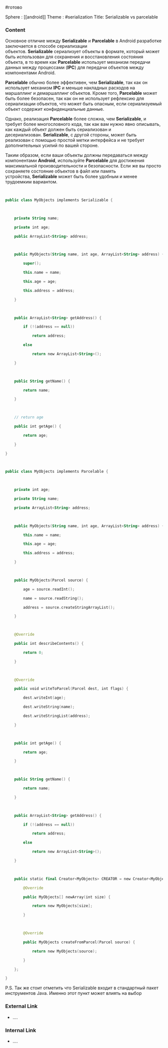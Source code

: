 #готово 

Sphere : [[android]]
Theme : #serialization
Title: Serializable vs parcelable

### Content

Основное отличие между **Serializable** и **Parcelable** в Android разработке заключается в способе сериализации объектов. **Serializable** сериализует объекты в формате, который может быть использован для сохранения и восстановления состояния объекта, в то время как **Parcelable** использует механизм передачи данных между процессами (**IPC**) для передачи объектов между компонентами Android.

**Parcelable** обычно более эффективен, чем **Serializable**, так как он использует механизм **IPC** и меньше накладных расходов на маршаллинг и демаршаллинг объектов. Кроме того, **Parcelable** может быть более безопасен, так как он не использует рефлексию для сериализации объектов, что может быть опасным, если сериализуемый объект содержит конфиденциальные данные.

Однако, реализация **Parcelable** более сложна, чем **Serializable**, и требует более многословного кода, так как вам нужно явно описывать, как каждый объект должен быть сериализован и десериализован. **Serializable**, с другой стороны, может быть реализован с помощью простой метки интерфейса и не требует дополнительных усилий по вашей стороне.

Таким образом, если ваши объекты должны передаваться между компонентами **Android**, используйте **Parcelable** для достижения максимальной производительности и безопасности. Если же вы просто сохраняете состояние объектов в файл или память устройства, **Serializable** может быть более удобным и менее трудоемким вариантом.

```kotlin
  

public class MyObjects implements Serializable {

  

    private String name;

    private int age;

    public ArrayList<String> address;

  

    public MyObjects(String name, int age, ArrayList<String> address) {

        super();

        this.name = name;

        this.age = age;

        this.address = address;

    }

  

    public ArrayList<String> getAddress() {

        if (!(address == null))

            return address;

        else

            return new ArrayList<String>();

    }

  

    public String getName() {

        return name;

    }

  

    // return age

    public int getAge() {

        return age;

    }

}

  

public class MyObjects implements Parcelable {

  

    private int age;

    private String name;

    private ArrayList<String> address;

  

    public MyObjects(String name, int age, ArrayList<String> address) {

        this.name = name;

        this.age = age;

        this.address = address;

    }

  

    public MyObjects(Parcel source) {

        age = source.readInt();

        name = source.readString();

        address = source.createStringArrayList();

    }

  

    @Override

    public int describeContents() {

        return 0;

    }

  

    @Override

    public void writeToParcel(Parcel dest, int flags) {

        dest.writeInt(age);

        dest.writeString(name);

        dest.writeStringList(address);

    }

  

    public int getAge() {

        return age;

    }

  

    public String getName() {

        return name;

    }

  

    public ArrayList<String> getAddress() {

        if (!(address == null))

            return address;

        else

            return new ArrayList<String>();

    }

  

    public static final Creator<MyObjects> CREATOR = new Creator<MyObjects>() {

        @Override

        public MyObjects[] newArray(int size) {

            return new MyObjects[size];

        }

  

        @Override

        public MyObjects createFromParcel(Parcel source) {

            return new MyObjects(source);

        }

    };

}

```

  

P.S. Так же стоит отметить что Serializable входит в стандартный пакет инструментов Java. Именно этот пункт может влиять на выбор
### External Link

- ....

### Internal Link

- ....